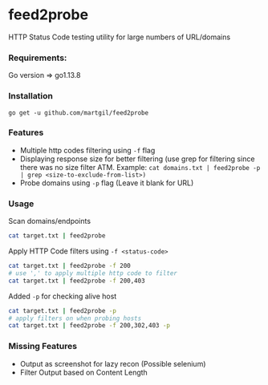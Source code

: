 # feed2probe
HTTP Status Code testing utility for large numbers of URL/domains

### Requirements:
Go version => go1.13.8 

### Installation
`go get -u github.com/martgil/feed2probe`

### Features
- Multiple http codes filtering using `-f` flag
- Displaying response size for better filtering (use grep for filtering since there was no size filter ATM. Example: `cat domains.txt | feed2probe -p | grep <size-to-exclude-from-list>)`
- Probe domains using `-p` flag (Leave it blank for URL)

### Usage
Scan domains/endpoints 
```bash
cat target.txt | feed2probe 
```
Apply HTTP Code filters using `-f <status-code>` 
```bash
cat target.txt | feed2probe -f 200
# use ',' to apply multiple http code to filter
cat target.txt | feed2probe -f 200,403
```
Added `-p` for checking alive host
```bash
cat target.txt | feed2probe -p
# apply filters on when probing hosts
cat target.txt | feed2probe -f 200,302,403 -p
```

### Missing Features
- Output as screenshot for lazy recon (Possible selenium)
- Filter Output based on Content Length
